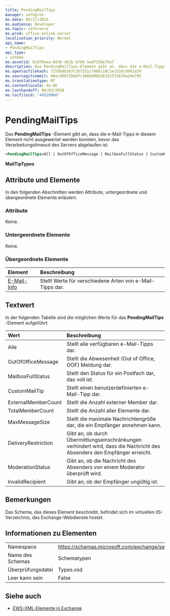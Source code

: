 ```yaml
---
title: PendingMailTips
manager: sethgros
ms.date: 09/17/2015
ms.audience: Developer
ms.topic: reference
ms.prod: office-online-server
localization_priority: Normal
api_name:
- PendingMailTips
api_type:
- schema
ms.assetid: 0cd70eea-8d36-4b1b-bf80-5edf359e7ba7
description: Das PendingMailTips-Element gibt an, dass die e-Mail-Tipps in diesem Element nicht ausgewertet werden konnten, bevor das Verarbeitungstimeout des Servers abgelaufen ist.
ms.openlocfilehash: 715d68b367c3b7251c7406c10c1ec52dcd992a59
ms.sourcegitcommit: 88ec988f2bb67c1866d06b361615f3674a24e795
ms.translationtype: MT
ms.contentlocale: de-DE
ms.lasthandoff: 06/03/2020
ms.locfileid: "44529966"
---
```

# <a name="pendingmailtips"></a>PendingMailTips

Das **PendingMailTips** -Element gibt an, dass die e-Mail-Tipps in diesem Element nicht ausgewertet werden konnten, bevor das Verarbeitungstimeout des Servers abgelaufen ist. 
  
```XML
<PendingMailTips>All | OutOfOfficeMessage | MailboxFullStatus | CustomMailTip | ExternalMemberCount | TotalMemberCount | MaxMessageSize | DeliveryRestriction | ModerateStatus | InvalidRecipient</PendingMailTips>
```

 **MailTipTypes**
## <a name="attributes-and-elements"></a>Attribute und Elemente

In den folgenden Abschnitten werden Attribute, untergeordnete und übergeordnete Elemente erläutert.
  
### <a name="attributes"></a>Attribute

Keine.
  
### <a name="child-elements"></a>Untergeordnete Elemente

Keine.
  
### <a name="parent-elements"></a>Übergeordnete Elemente

|**Element**|**Beschreibung**|
|:-----|:-----|
|[E-Mail-Info](mailtips.md) <br/> |Stellt Werte für verschiedene Arten von e-Mail-Tipps dar.  <br/> |
   
## <a name="text-value"></a>Textwert

In der folgenden Tabelle sind die möglichen Werte für das **PendingMailTips** -Element aufgeführt. 
  
|**Wert**|**Beschreibung**|
|:-----|:-----|
|Alle  <br/> |Stellt alle verfügbaren e-Mail-Tipps dar.  <br/> |
|OutOfOfficeMessage  <br/> |Stellt die Abwesenheit (Out of Office, OOF) Meldung dar.  <br/> |
|MailboxFullStatus  <br/> |Stellt den Status für ein Postfach dar, das voll ist.  <br/> |
|CustomMailTip  <br/> |Stellt einen benutzerdefinierten e-Mail-Tipp dar.  <br/> |
|ExternalMemberCount  <br/> |Stellt die Anzahl externer Member dar.  <br/> |
|TotalMemberCount  <br/> |Stellt die Anzahl aller Elemente dar.  <br/> |
|MaxMessageSize  <br/> |Stellt die maximale Nachrichtengröße dar, die ein Empfänger annehmen kann.  <br/> |
|DeliveryRestriction  <br/> |Gibt an, ob durch Übermittlungseinschränkungen verhindert wird, dass die Nachricht des Absenders den Empfänger erreicht.  <br/> |
|ModerationStatus  <br/> |Gibt an, ob die Nachricht des Absenders von einem Moderator überprüft wird.  <br/> |
|InvalidRecipient  <br/> |Gibt an, ob der Empfänger ungültig ist.  <br/> |
   
## <a name="remarks"></a>Bemerkungen

Das Schema, das dieses Element beschreibt, befindet sich im virtuellen IIS-Verzeichnis, das Exchange-Webdienste hostet.
  
## <a name="element-information"></a>Informationen zu Elementen

|||
|:-----|:-----|
|Namespace  <br/> |https://schemas.microsoft.com/exchange/services/2006/types  <br/> |
|Name des Schemas  <br/> |Schematypen  <br/> |
|Überprüfungsdatei  <br/> |Types.xsd  <br/> |
|Leer kann sein  <br/> |False  <br/> |
   
## <a name="see-also"></a>Siehe auch



- [EWS-XML-Elemente in Exchange](ews-xml-elements-in-exchange.md)

